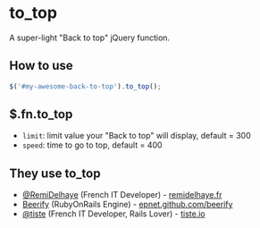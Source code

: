# to_top

A super-light "Back to top" jQuery function.

## How to use

```js
$('#my-awesome-back-to-top').to_top();
```

## $.fn.to_top

* `limit`: limit value your "Back to top" will display, default = 300
* `speed`: time to go to top, default = 400
 
## They use to_top

* [@RemiDelhaye](https://github.com/RemiDelhaye) (French IT Developer) - [remidelhaye.fr](http://remidelhaye.fr)
* [Beerify](http://github.com/epnet/beerify) (RubyOnRails Engine) - [epnet.github.com/beerify](http://epnet.github.com/beerify)
* [@tiste](http://github.com/tiste) (French IT Developer, Rails Lover) - [tiste.io](http://tiste.io)

